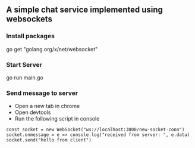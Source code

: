## A simple chat service implemented using websockets
### Install packages
go get "golang.org/x/net/websocket"

### Start Server
go run main.go

### Send message to server
- Open a new tab in chrome
- Open devtools
- Run the following script in console
```
const socket = new WebSocket("ws://localhost:3000/new-socket-conn")
socket.onmessage = e => console.log("received from server: ", e.data)
socket.send("hello from client")
```
